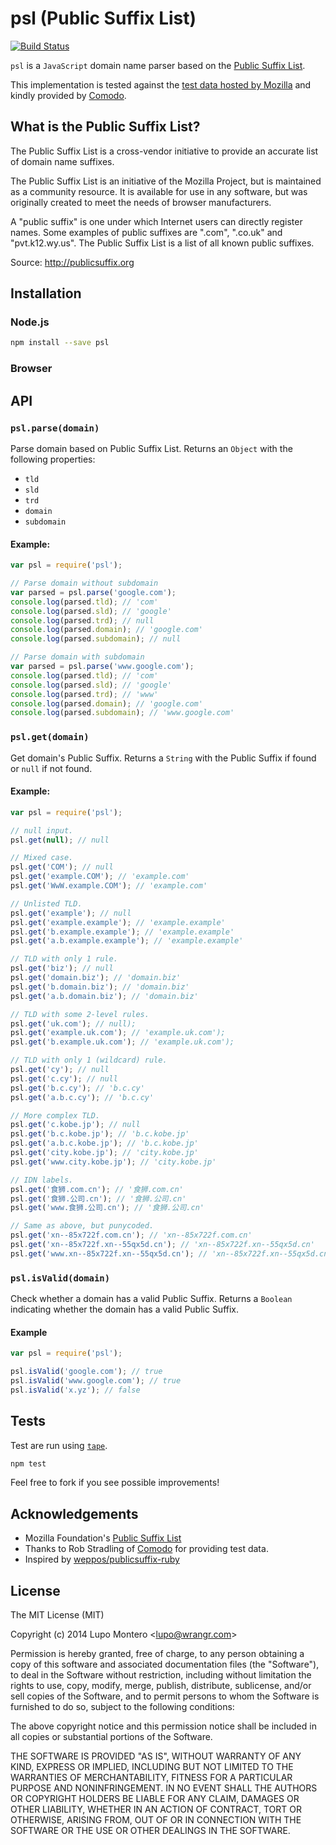# psl (Public Suffix List)

[![Build Status](https://travis-ci.org/wrangr/psl.svg?branch=master)](https://travis-ci.org/wrangr/psl)


`psl` is a `JavaScript` domain name parser based on the
[Public Suffix List](https://publicsuffix.org/).

This implementation is tested against the
[test data hosted by Mozilla](http://mxr.mozilla.org/mozilla-central/source/netwerk/test/unit/data/test_psl.txt?raw=1)
and kindly provided by [Comodo](https://www.comodo.com/).

## What is the Public Suffix List?

The Public Suffix List is a cross-vendor initiative to provide an accurate list
of domain name suffixes.

The Public Suffix List is an initiative of the Mozilla Project, but is
maintained as a community resource. It is available for use in any software,
but was originally created to meet the needs of browser manufacturers.

A "public suffix" is one under which Internet users can directly register names.
Some examples of public suffixes are ".com", ".co.uk" and "pvt.k12.wy.us". The
Public Suffix List is a list of all known public suffixes.

Source: http://publicsuffix.org

## Installation

### Node.js

```sh
npm install --save psl
```
### Browser


## API

### `psl.parse(domain)`

Parse domain based on Public Suffix List. Returns an `Object` with the following
properties:

* `tld`
* `sld`
* `trd`
* `domain`
* `subdomain`

#### Example:

```js
var psl = require('psl');

// Parse domain without subdomain
var parsed = psl.parse('google.com');
console.log(parsed.tld); // 'com'
console.log(parsed.sld); // 'google'
console.log(parsed.trd); // null
console.log(parsed.domain); // 'google.com'
console.log(parsed.subdomain); // null

// Parse domain with subdomain
var parsed = psl.parse('www.google.com');
console.log(parsed.tld); // 'com'
console.log(parsed.sld); // 'google'
console.log(parsed.trd); // 'www'
console.log(parsed.domain); // 'google.com'
console.log(parsed.subdomain); // 'www.google.com'
```

### `psl.get(domain)`

Get domain's Public Suffix. Returns a `String` with the Public Suffix if found
or `null` if not found.

#### Example:

```js
var psl = require('psl');

// null input.
psl.get(null); // null

// Mixed case.
psl.get('COM'); // null
psl.get('example.COM'); // 'example.com'
psl.get('WwW.example.COM'); // 'example.com'

// Unlisted TLD.
psl.get('example'); // null
psl.get('example.example'); // 'example.example'
psl.get('b.example.example'); // 'example.example'
psl.get('a.b.example.example'); // 'example.example'

// TLD with only 1 rule.
psl.get('biz'); // null
psl.get('domain.biz'); // 'domain.biz'
psl.get('b.domain.biz'); // 'domain.biz'
psl.get('a.b.domain.biz'); // 'domain.biz'

// TLD with some 2-level rules.
psl.get('uk.com'); // null);
psl.get('example.uk.com'); // 'example.uk.com');
psl.get('b.example.uk.com'); // 'example.uk.com');

// TLD with only 1 (wildcard) rule.
psl.get('cy'); // null
psl.get('c.cy'); // null
psl.get('b.c.cy'); // 'b.c.cy'
psl.get('a.b.c.cy'); // 'b.c.cy'

// More complex TLD.
psl.get('c.kobe.jp'); // null
psl.get('b.c.kobe.jp'); // 'b.c.kobe.jp'
psl.get('a.b.c.kobe.jp'); // 'b.c.kobe.jp'
psl.get('city.kobe.jp'); // 'city.kobe.jp'
psl.get('www.city.kobe.jp'); // 'city.kobe.jp'

// IDN labels.
psl.get('食狮.com.cn'); // '食狮.com.cn'
psl.get('食狮.公司.cn'); // '食狮.公司.cn'
psl.get('www.食狮.公司.cn'); // '食狮.公司.cn'

// Same as above, but punycoded.
psl.get('xn--85x722f.com.cn'); // 'xn--85x722f.com.cn'
psl.get('xn--85x722f.xn--55qx5d.cn'); // 'xn--85x722f.xn--55qx5d.cn'
psl.get('www.xn--85x722f.xn--55qx5d.cn'); // 'xn--85x722f.xn--55qx5d.cn'
```

### `psl.isValid(domain)`

Check whether a domain has a valid Public Suffix. Returns a `Boolean` indicating
whether the domain has a valid Public Suffix.

#### Example

```js
var psl = require('psl');

psl.isValid('google.com'); // true
psl.isValid('www.google.com'); // true
psl.isValid('x.yz'); // false
```

## Tests

Test are run using [`tape`](https://www.npmjs.org/package/tape).

```sh
npm test
```

Feel free to fork if you see possible improvements!

## Acknowledgements

* Mozilla Foundation's [Public Suffix List](https://publicsuffix.org/)
* Thanks to Rob Stradling of [Comodo](https://www.comodo.com/) for providing
  test data.
* Inspired by [weppos/publicsuffix-ruby](https://github.com/weppos/publicsuffix-ruby)

## License

The MIT License (MIT)

Copyright (c) 2014 Lupo Montero &lt;lupo@wrangr.com&gt;

Permission is hereby granted, free of charge, to any person obtaining a copy
of this software and associated documentation files (the "Software"), to deal
in the Software without restriction, including without limitation the rights
to use, copy, modify, merge, publish, distribute, sublicense, and/or sell
copies of the Software, and to permit persons to whom the Software is
furnished to do so, subject to the following conditions:

The above copyright notice and this permission notice shall be included in
all copies or substantial portions of the Software.

THE SOFTWARE IS PROVIDED "AS IS", WITHOUT WARRANTY OF ANY KIND, EXPRESS OR
IMPLIED, INCLUDING BUT NOT LIMITED TO THE WARRANTIES OF MERCHANTABILITY,
FITNESS FOR A PARTICULAR PURPOSE AND NONINFRINGEMENT. IN NO EVENT SHALL THE
AUTHORS OR COPYRIGHT HOLDERS BE LIABLE FOR ANY CLAIM, DAMAGES OR OTHER
LIABILITY, WHETHER IN AN ACTION OF CONTRACT, TORT OR OTHERWISE, ARISING FROM,
OUT OF OR IN CONNECTION WITH THE SOFTWARE OR THE USE OR OTHER DEALINGS IN
THE SOFTWARE.
